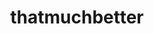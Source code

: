 ---
layout: playlist
title: thatmuchbetter
section: College
embed: <iframe src="https://open.spotify.com/embed/playlist/3XuLy61tsdqU1HhDbOmzP6" width="300" height="380" frameborder="0" allowtransparency="true" allow="encrypted-media"></iframe>
story: freshman winter/spring
order: 2
---
